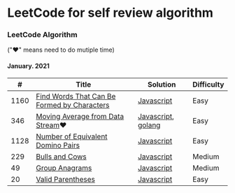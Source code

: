 
LeetCode for self review algorithm
========

### LeetCode Algorithm

("&hearts;" means need to do mutiple time)

#### January. 2021

| # | Title | Solution | Difficulty |
|---| ----- | -------- | ---------- |
|1160|[Find Words That Can Be Formed by Characters](https://leetcode.com/problems/find-words-that-can-be-formed-by-characters/)| [Javascript](./algorithms/JS/findWordsThatCanBeFormedbyCharacters/findWordsThatCanBeFormedbyCharacters.js) |Easy|
|346|[Moving Average from Data Stream](https://leetcode.com/problems/moving-average-from-data-stream/)&hearts;| [Javascript](./algorithms/JS/movingAverageFromDataStream/movingAverageFromDataStream.js), [golang](./algorithms/golang/movingAverageFromDataStream/movingAverageFromDataStream.go)|Easy|
|1128|[Number of Equivalent Domino Pairs](https://leetcode.com/problems/number-of-equivalent-domino-pairs/)| [Javascript](./algorithms/JS/numberOfEquivalentDominoPairs/numberOfEquivalentDominoPairs.js) |Easy|
|229|[Bulls and Cows](https://leetcode.com/problems/bulls-and-cows/)| [Javascript](./algorithms/JS/bullsAndCows/bullsAndCows.js) |Medium|
|49|[Group Anagrams](https://leetcode.com/problems/group-anagrams/)| [Javascript](./algorithms/JS/groupAnagrams/groupAnagrams.js) |Medium|
|20|[Valid Parentheses](https://leetcode.com/problems/valid-parentheses/)| [Javascript](./algorithms/JS/validParentheses/validParentheses.js) |Easy|